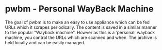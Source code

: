 # pwbm - Personal WayBack Machine

The goal of pwbm is to make an easy to use appliance which can be fed URLs which it scrapes periodically. The content is saved in a similar manner to the popular "Wayback machine". Howver as this is a 'personal' wayback machine, you control the URLs which are scanned and when. The archive is held locally and can be easily managed.